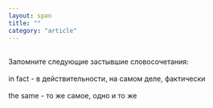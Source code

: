 ```yaml
---
layout: span
title: ""
category: "article"
---
```

<section class='rules'><span><br>Запомните следующие застывшие словосочетания:<br><br>
in  fact - в действительности, на самом деле, фактически <br><br>
the same - то же самое, одно и то же </span><br><br></section>